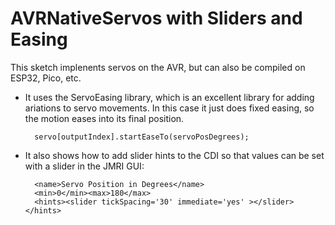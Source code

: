 # AVRNativeServos with Sliders and Easing

This sketch implenents servos on the AVR, but can also be compiled on ESP32, Pico, etc.  

- It uses the ServoEasing library, which is an excellent library for adding ariations to servo movements.
  In this case it just does fixed easing, so the motion eases into its final position.
  
        servo[outputIndex].startEaseTo(servoPosDegrees);
  
- It also shows how to add slider hints to the CDI so that values can be set with a slider
  in the JMRI GUI:
  
        <name>Servo Position in Degrees</name>
        <min>0</min><max>180</max>
        <hints><slider tickSpacing='30' immediate='yes' ></slider></hints>

